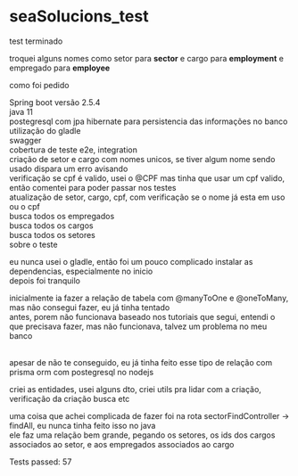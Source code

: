 # seaSolucions_test


test terminado</br>

troquei alguns nomes como setor para <b>sector</b> e cargo para <b>employment</b> e empregado para <b>employee</b></br>

como foi pedido</br>

Spring boot versão 2.5.4</br>
java 11</br>
postegresql com jpa hibernate para persistencia das informações no banco</br>
utilização do gladle</br>
swagger</br>
cobertura de teste e2e, integration</br>
criação de setor e cargo com nomes unicos, se tiver algum nome sendo usado dispara um erro avisando</br>
verificação se cpf é valido, usei o @CPF mas tinha que usar um cpf valido, então comentei para poder passar nos testes</br>
atualização de setor, cargo, cpf, com verificação se o nome já esta em uso ou o cpf</br>
busca todos os empregados</br>
busca todos os cargos</br>
busca todos os setores</br>
sobre o teste</br>

eu nunca usei o gladle, então foi um pouco complicado instalar as dependencias, especialmente no inicio</br>
depois foi tranquilo</br>

inicialmente ia fazer a relação de tabela com @manyToOne e @oneToMany, mas não consegui fazer, eu já tinha tentado</br>
antes, porem não funcionava baseado nos tutoriais que segui, entendi o que precisava fazer, mas não funcionava, 
talvez um problema no meu banco</br></br>

apesar de não te conseguido, eu já tinha feito esse tipo de relação com prisma orm com postegresql no nodejs</br>

criei as entidades, usei alguns dto, criei utils pra lidar com a criação, verificação da criação busca etc</br>

uma coisa que achei complicada de fazer foi na rota sectorFindController -> findAll, eu nunca tinha feito isso no java</br>
ele faz uma relação bem grande, pegando os setores, os ids dos cargos associados ao setor, e aos empregados associados ao cargo

 
 
 
Tests passed: 57
